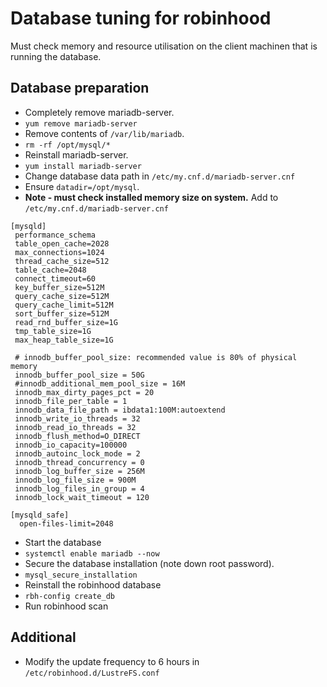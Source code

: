 # Database tuning for robinhood

Must check memory and resource utilisation on the client machinen that is running the database.

## Database preparation
- Completely remove mariadb-server.
 - `yum remove mariadb-server`
- Remove contents of `/var/lib/mariadb`.
 - `rm -rf /opt/mysql/*`
- Reinstall mariadb-server.
 - `yum install mariadb-server`
- Change database data path in `/etc/my.cnf.d/mariadb-server.cnf`
 - Ensure `datadir=/opt/mysql`.
- **Note - must check installed memory size on system.**  Add to `/etc/my.cnf.d/mariadb-server.cnf`
```
[mysqld]
 performance_schema
 table_open_cache=2028
 max_connections=1024
 thread_cache_size=512
 table_cache=2048
 connect_timeout=60
 key_buffer_size=512M
 query_cache_size=512M
 query_cache_limit=512M
 sort_buffer_size=512M
 read_rnd_buffer_size=1G
 tmp_table_size=1G
 max_heap_table_size=1G

 # innodb_buffer_pool_size: recommended value is 80% of physical memory
 innodb_buffer_pool_size = 50G
 #innodb_additional_mem_pool_size = 16M
 innodb_max_dirty_pages_pct = 20
 innodb_file_per_table = 1
 innodb_data_file_path = ibdata1:100M:autoextend
 innodb_write_io_threads = 32
 innodb_read_io_threads = 32
 innodb_flush_method=O_DIRECT
 innodb_io_capacity=100000
 innodb_autoinc_lock_mode = 2
 innodb_thread_concurrency = 0
 innodb_log_buffer_size = 256M
 innodb_log_file_size = 900M
 innodb_log_files_in_group = 4
 innodb_lock_wait_timeout = 120

[mysqld_safe]
  open-files-limit=2048
```
- Start the database
 - `systemctl enable mariadb --now` 
- Secure the database installation (note down root password).
 - `mysql_secure_installation`
- Reinstall the robinhood database
 - `rbh-config create_db`
- Run robinhood scan
   
## Additional   
- Modify the update frequency to 6 hours in `/etc/robinhood.d/LustreFS.conf`
